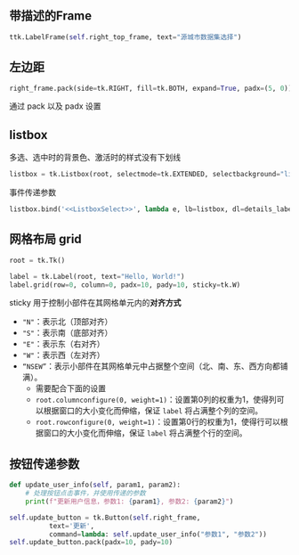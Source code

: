 ## 带描述的Frame

```py
ttk.LabelFrame(self.right_top_frame, text="源城市数据集选择")
```





## 左边距

```py
right_frame.pack(side=tk.RIGHT, fill=tk.BOTH, expand=True, padx=(5, 0))
```

通过 pack 以及 padx 设置





## listbox

多选、选中时的背景色、激活时的样式没有下划线

```py
listbox = tk.Listbox(root, selectmode=tk.EXTENDED, selectbackground="light blue", activestyle='none')
```

事件传递参数

```py
listbox.bind('<<ListboxSelect>>', lambda e, lb=listbox, dl=details_label: self.on_select(lb, dl))
```





## 网格布局 grid

```py
root = tk.Tk()

label = tk.Label(root, text="Hello, World!")
label.grid(row=0, column=0, padx=10, pady=10, sticky=tk.W)
```

sticky 用于控制小部件在其网格单元内的**对齐方式**

+ `"N"`：表示北（顶部对齐）
+ `"S"`：表示南（底部对齐）
+ `"E"`：表示东（右对齐）
+ `"W"`：表示西（左对齐）
+ `“NSEW”`：表示小部件在其网格单元中占据整个空间（北、南、东、西方向都铺满）。
  + 需要配合下面的设置
  + `root.columnconfigure(0, weight=1)`：设置第0列的权重为1，使得列可以根据窗口的大小变化而伸缩，保证 `label` 将占满整个列的空间。
  + `root.rowconfigure(0, weight=1)`：设置第0行的权重为1，使得行可以根据窗口的大小变化而伸缩，保证 `label` 将占满整个行的空间。



## 按钮传递参数

```py
def update_user_info(self, param1, param2):
    # 处理按钮点击事件，并使用传递的参数
    print(f"更新用户信息，参数1: {param1}, 参数2: {param2}")

self.update_button = tk.Button(self.right_frame, 
          text='更新',     
          command=lambda: self.update_user_info("参数1", "参数2"))
self.update_button.pack(padx=10, pady=10)
```

